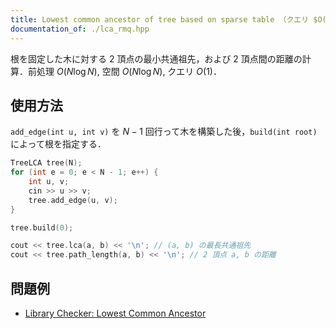 ```yaml
---
title: Lowest common ancestor of tree based on sparse table （クエリ $O(1)$ の最小共通祖先）
documentation_of: ./lca_rmq.hpp
---
```


根を固定した木に対する 2 頂点の最小共通祖先，および 2 頂点間の距離の計算．前処理 $O(N \log N)$, 空間 $O(N \log N)$, クエリ $O(1)$．

## 使用方法

`add_edge(int u, int v)` を $N - 1$ 回行って木を構築した後，`build(int root)` によって根を指定する．

```cpp
TreeLCA tree(N);
for (int e = 0; e < N - 1; e++) {
    int u, v;
    cin >> u >> v;
    tree.add_edge(u, v);
}

tree.build(0);

cout << tree.lca(a, b) << '\n'; // (a, b) の最長共通祖先
cout << tree.path_length(a, b) << '\n'; // 2 頂点 a, b の距離
```

## 問題例

- [Library Checker: Lowest Common Ancestor](https://judge.yosupo.jp/problem/lca)
